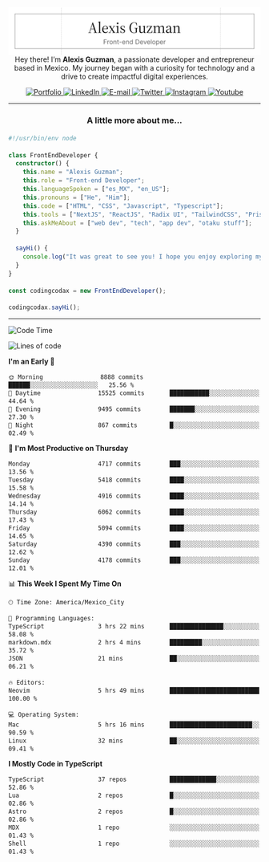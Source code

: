 <img align='right' src="./Banner.png" width="" />
<p align='center'>Hey there! I’m <strong>Alexis Guzman</strong>, a passionate developer and entrepreneur based in Mexico. My journey began with a curiosity for technology and a drive to create impactful digital experiences.</p>

<div align='center'>
  <a href='https://www.codingcodax.dev' target='_blank'>
    <img alt='Portfolio' src='https://img.shields.io/badge/Portfolio-black?logo=vercel&style=flat-square'>
  </a>
  <a href='https://linkedin.com/in/codingcodax' target='_blank'>
    <img alt='LinkedIn' src='https://img.shields.io/badge/LinkedIn-black?logo=LinkedIn&style=flat-square'>
  </a>
  <a href='mailto:hello@codingcodax.com' target='_blank'>
    <img alt='E-mail' src='https://img.shields.io/badge/Email-black?logo=Gmail&style=flat-square'>
  </a>
  <a href='https://x.com/codingcodax' target='_blank'>
    <img alt='Twitter' src='https://img.shields.io/badge/X-black?logo=X&style=flat-square'>
  </a>
  <a href='https://www.instagram.com/codingcodax' target='_blank'>
    <img alt='Instagram' src='https://img.shields.io/badge/Instagram-black?logo=Instagram&style=flat-square'>
  </a>
  <a href='https://www.youtube.com/@codingcodax' target='_blank'>
    <img alt='Youtube' src='https://img.shields.io/badge/YouTube-black?logo=Youtube&style=flat-square'>
  </a>
</div>


---

<h3 align='center'>A little more about me...</h3>

```typescript
#!/usr/bin/env node

class FrontEndDeveloper {
  constructor() {
    this.name = "Alexis Guzman";
    this.role = "Front-end Developer";
    this.languageSpoken = ["es_MX", "en_US"];
    this.pronouns = ["He", "Him"];
    this.code = ["HTML", "CSS", "Javascript", "Typescript"];
    this.tools = ["NextJS", "ReactJS", "Radix UI", "TailwindCSS", "Prisma", "Shadcn UI"];
    this.askMeAbout = ["web dev", "tech", "app dev", "otaku stuff"];
  }

  sayHi() {
    console.log("It was great to see you! I hope you enjoy exploring my work.");
  }
}

const codingcodax = new FrontEndDeveloper();

codingcodax.sayHi();
```

---

<!--START_SECTION:waka-->
![Code Time](http://img.shields.io/badge/Code%20Time-3%2C102%20hrs%2040%20mins-blue)

![Lines of code](https://img.shields.io/badge/From%20Hello%20World%20I%27ve%20Written-10.8%20million%20lines%20of%20code-blue)

**I'm an Early 🐤** 

```text
🌞 Morning                8888 commits        ██████░░░░░░░░░░░░░░░░░░░   25.56 % 
🌆 Daytime                15525 commits       ███████████░░░░░░░░░░░░░░   44.64 % 
🌃 Evening                9495 commits        ███████░░░░░░░░░░░░░░░░░░   27.30 % 
🌙 Night                  867 commits         █░░░░░░░░░░░░░░░░░░░░░░░░   02.49 % 
```
📅 **I'm Most Productive on Thursday** 

```text
Monday                   4717 commits        ███░░░░░░░░░░░░░░░░░░░░░░   13.56 % 
Tuesday                  5418 commits        ████░░░░░░░░░░░░░░░░░░░░░   15.58 % 
Wednesday                4916 commits        ████░░░░░░░░░░░░░░░░░░░░░   14.14 % 
Thursday                 6062 commits        ████░░░░░░░░░░░░░░░░░░░░░   17.43 % 
Friday                   5094 commits        ████░░░░░░░░░░░░░░░░░░░░░   14.65 % 
Saturday                 4390 commits        ███░░░░░░░░░░░░░░░░░░░░░░   12.62 % 
Sunday                   4178 commits        ███░░░░░░░░░░░░░░░░░░░░░░   12.01 % 
```


📊 **This Week I Spent My Time On** 

```text
🕑︎ Time Zone: America/Mexico_City

💬 Programming Languages: 
TypeScript               3 hrs 22 mins       ███████████████░░░░░░░░░░   58.08 % 
markdown.mdx             2 hrs 4 mins        █████████░░░░░░░░░░░░░░░░   35.72 % 
JSON                     21 mins             ██░░░░░░░░░░░░░░░░░░░░░░░   06.21 % 

🔥 Editors: 
Neovim                   5 hrs 49 mins       █████████████████████████   100.00 % 

💻 Operating System: 
Mac                      5 hrs 16 mins       ███████████████████████░░   90.59 % 
Linux                    32 mins             ██░░░░░░░░░░░░░░░░░░░░░░░   09.41 % 
```

**I Mostly Code in TypeScript** 

```text
TypeScript               37 repos            █████████████░░░░░░░░░░░░   52.86 % 
Lua                      2 repos             █░░░░░░░░░░░░░░░░░░░░░░░░   02.86 % 
Astro                    2 repos             █░░░░░░░░░░░░░░░░░░░░░░░░   02.86 % 
MDX                      1 repo              ░░░░░░░░░░░░░░░░░░░░░░░░░   01.43 % 
Shell                    1 repo              ░░░░░░░░░░░░░░░░░░░░░░░░░   01.43 % 
```




<!--END_SECTION:waka-->
